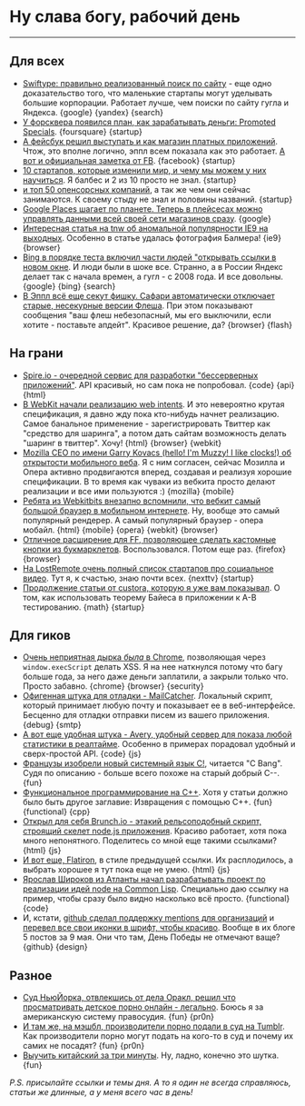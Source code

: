 # Ну слава богу, рабочий день

-----

## Для всех
* [Swiftype: правильно реализованный поиск по сайту](http://swiftype.com/) - еще одно доказательство того, что маленькие стартапы могут уделывать большие корпорации. Работает лучше, чем поиски по сайту гугла и Яндекса. {google} {yandex} {search}
* [У форсквера появился план, как зарабатывать деньги: Promoted Specials](http://mashable.com/2012/05/09/foursquares-plan-for-making-money/). {foursquare} {startup}
* [А фейсбук решил выступать и как магазин платных приложений](http://techcrunch.com/2012/05/09/facebook-will-start-offering-paid-apps-beta-program-starts-now/). Чтож, это вполне логично, эппл всем показала как это работает. [А вот и официальная заметка от FB](http://developers.facebook.com/blog/post/2012/05/09/introducing-the-app-center/). {facebook} {startup}
* [10 стартапов, которые изменили мир, и чему мы можем у них научиться](http://www.forbes.com/sites/ilyapozin/2012/05/09/10-startups-changing-the-world-and-what-we-can-learn-from-them/). Я балбес и 2 из 10 просто не знал. {startup}
* [и топ 50 опенсорсных компаний](http://www.thevarguy.com/2012/05/09/top-50-open-source-companies-where-are-they-now/), а так же чем они сейчас занимаются. К своему стыду не знал и половины названий. {startup}
* [Google Places шагает по планете. Теперь в плейсесах можно управлять данными всей своей сети магазинов сразу](http://searchengineland.com/google-places-launches-new-bulk-listing-management-tool-120552). {google}
* [Интересная статья на tnw об аномальной популярности IE9 на выходных](http://thenextweb.com/microsoft/2012/05/08/ie9-more-popular-on-weekends-than-weeknights-breaking-with-ies-long-held-usage-patterns/). Особенно в статье удалась фотография Балмера! {ie9} {browser}
* [Bing в порядке теста включил части людей "открывать ссылки в новом окне](http://news.cnet.com/8301-10805_3-57430936-75/many-users-not-keen-on-latest-microsoft-bing-search-test/). И люди были в шоке все. Странно, а в России Яндекс делает так с начала времен, а гугл - с 2008 года. И все довольны. {google} {bing} {search}
* [В Эппл всё еще секут фишку. Сафари автоматически отключает старые, несекурные версии Флеша](http://www.loopinsight.com/2012/05/09/safari-update-automatically-disables-old-versions-of-flash/). При этом показывают сообщения "ваш флеш небезопасный, мы его выключили, если хотите - поставьте апдейт". Красивое решение, да? {browser} {flash}

## На грани
* [Spire.io - очередной сервис для разработки "бессерверных приложений"](http://www.spire.io/). API красивый, но сам пока не попробовал. {code} {api} {html}
* [В WebKit начали реализацию web intents](http://www.webmonkey.com/2012/05/webkit-offers-early-preview-of-web-intents/). И это невероятно крутая спецификация, я давно жду пока кто-нибудь начнет реализацию.  Самое банальное применение - зарегистрировать Твиттер как "средство для шаринга", а потом дать сайтам возможность делать "шаринг в твиттер". Хочу! {html} {browser} {webkit}
* [Mozilla CEO по имени Garry Kovacs (hello! I'm Muzzy! I like clocks!) об открытости мобильного веба](http://venturebeat.com/2012/05/09/mozilla-ceo-on-mobile-web-openness-we-have-to-do-better/). Я с ним согласен, сейчас Мозилла и Опера активно продвигаются вперед, создавая и реализуя хорошие спецификации. В то время как чуваки из вебкита просто делают реализации и все ими пользуются :) {mozilla} {mobile}
* [Ребята из Webkitbits внезапно вспомнили, что вебкит самый большой браузер в мобильном интернете](http://www.webkitbits.com/post/22327920784/webkit-worlds-most-popular-mobile-browser). Ну, вообще это самый популярный рендерер. А самый популярный браузер - опера мобайл. {html} {mobile} {opera} {webkit} {browser}
* [Отличное расширение для FF, позволяющее сделать кастомные кнопки из букмарклетов](http://www.readwriteweb.com/archives/how-to-turn-a-bookmarklet-into-a-nice-firefox-button.php). Воспользовался. Потом еще раз. {firefox} {browser}
* [На LostRemote очень полный список стартапов про социальное видео](http://www.lostremote.com/social-tv-companies/). Тут я, к счастью, знаю почти всех. {nexttv} {startup}
* [Продолжение статьи от custora, которую я уже вам показывал](http://blog.custora.com/2012/05/a-bayesian-approach-to-ab-testing/). О том, как использовать теорему Байеса в приложении к A-B тестированию. {math} {startup}

## Для гиков
* [Очень неприятная дырка *была* в Chrome](http://code.google.com/p/chromium/issues/detail?id=83096), позволяющая через `window.execScript` делать XSS. Я на нее наткнулся потому что багу больше года, за него даже деньги заплатили, а закрыли только что. Просто забавно. {chrome} {browser} {security}
* [Офигенная штука для отладки - MailCatcher](http://mailcatcher.me/). Локальный скрипт, который принимает любую почту и показывает ее в веб-интерфейсе. Бесценно для отладки отправки писем из вашего приложения. {debug} {smtp}
* [А вот еще удобная штука - Avery, удобный сервер для показа любой статистики в реалтайме](https://github.com/OMGPOP/avery). Особенно в примерах порадовал удобный и сверх-простой API. {code} {js}
* [Французы изобрели новый системный язык C!](http://blog.lse.epita.fr/articles/12-c---system-oriented-programming.html), читается "C Bang". Судя по описанию - больше всего похоже на старый добрый C--. {fun}
* [Функциональное программирование на C++](http://www.altdevblogaday.com/2012/04/26/functional-programming-in-c/). Хотя у статьи должно было быть другое заглавие: Извращения с помощью C++. {fun} {functional} {cpp}
* [Открыл для себя Brunch.io - этакий рельсоподобный скрипт, строящий скелет node.js приложения](http://brunch.io/). Красиво работает, хотя пока много непонятного. Поделитесь со мной еще такими ссылками? {html} {js}
* [И вот еще, Flatiron](http://flatironjs.org/), в стиле предыдущей ссылки. Их расплодилось, а выбрать хорошее я тут пока еще не умею. {html} {js}
* [Ярослав Широков из Атланты начал разрабатывать проект по реализации идей node  на Common Lisp](https://github.com/sshirokov/hinge/blob/master/examples/http.lisp). Специально даю ссылку на пример, чтобы сразу было видно насколько всё просто. {functional} {code}
* И, кстати, [github сделал поддержку mentions для организаций](https://github.com/blog/1121-introducing-team-mentions) и [перевел все свои иконки в шрифт, чтобы красиво](https://github.com/blog/1106-say-hello-to-octicons). Вообще в их блоге 5 постов за 9 мая. Они что там, День Победы не отмечают ваще? {github} {design}

## Разное
* [Суд НьюЙорка, отвлекшись от дела Оракл, решил что просматривать детское порно онлайн - легально](http://mashable.com/2012/05/09/new-york-child-porn/). Боюсь я за американскую систему правосудия. {fun} {pr0n}
* [И там же, на мэшбл, производители порно подали в суд на Tumblr](http://mashable.com/2012/05/09/porn-tumblr-copyright/). Как производители порно могут подать на кого-то в суд и почему их самих не посадят? {fun} {pr0n}
* [Выучить китайский за три минуты](http://blog.memrise.com/2011/11/learn-to-read-a-sentence-of-chinese-in-3-minutes.html). Ну, ладно, конечно это шутка. {fun}

*P.S. присылайте ссылки и темы дня. А то я один не всегда справляюсь, статьи же длинные, а у меня всего час в день!*
